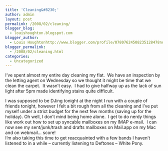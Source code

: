 ```yaml
---
title: 'Cleaning&#8230;'
author: admin
layout: post
permalink: /2008/02/cleaning/
blogger_blog:
  - louishoughton.blogspot.com
blogger_author:
  - Louis Houghtonhttp://www.blogger.com/profile/07807624508235128478noreply@blogger.com
blogger_permalink:
  - /2008/02/cleaning.html
categories:
  - Uncategorized
---
```

I&#8217;ve spent almost my entire day cleaning my flat.  We have an inspection by the letting agent on Wednesday so we thought it might be time that we clean the carpet.  It wasn&#8217;t easy.  I had to give halfway up as the lack of sun light after 5pm made identifying stains quite difficult. 

<div>
</div>

<div>
  I was supposed to be DJing tonight at the night I run with a couple of friends tonight, however I felt a bit rough from all the cleaning and I&#8217;ve put myself under a strict budget for the next few months (saving up for the holiday). Oh well, I don&#8217;t mind being home alone.  I get to do nerdy things like work out how to set up syncable mailboxes on my IMAP e-mail.  I can now see my sent/junk/trash and drafts mailboxes on Mail.app on my Mac and on webmail&#8230; score!
</div>

<div>
</div>

<div>
  I&#8217;m also taking this time to get reacquainted with a few bands I haven&#8217;t listened to in a while &#8211; currently listening to Deftones &#8211; White Pony.
</div>